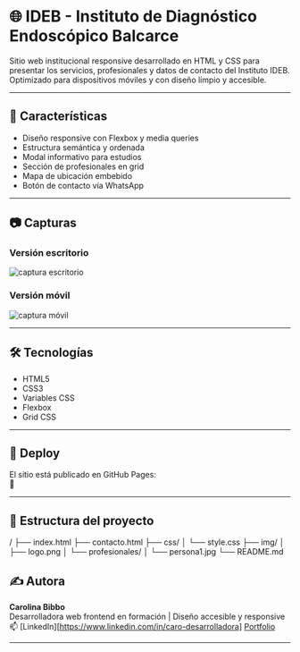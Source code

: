 # 🌐 IDEB - Instituto de Diagnóstico Endoscópico Balcarce

Sitio web institucional responsive desarrollado en HTML y CSS para presentar los servicios, profesionales y datos de contacto del Instituto IDEB. Optimizado para dispositivos móviles y con diseño limpio y accesible.

---

## 📌 Características

- Diseño responsive con Flexbox y media queries
- Estructura semántica y ordenada
- Modal informativo para estudios
- Sección de profesionales en grid
- Mapa de ubicación embebido
- Botón de contacto vía WhatsApp

---

## 📷 Capturas

### Versión escritorio
![captura escritorio](ruta/a/captura-escritorio.jpg)

### Versión móvil
![captura móvil](ruta/a/captura-movil.jpg)

---

## 🛠️ Tecnologías

- HTML5
- CSS3
- Variables CSS
- Flexbox
- Grid CSS

---

## 🚀 Deploy

El sitio está publicado en GitHub Pages:  
🔗

---

## 📁 Estructura del proyecto

/
├── index.html
├── contacto.html
├── css/
│ └── style.css
├── img/
│ ├── logo.png
│ └── profesionales/
│ └── persona1.jpg
└── README.md


## ✍️ Autora

**Carolina Bibbo**  
Desarrolladora web frontend en formación | Diseño accesible y responsive  
📫 [LinkedIn][https://www.linkedin.com/in/caro-desarrolladora] 
    [Portfolio](https://caro4576.github.io/mi-portfolio/)

---

